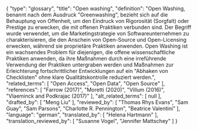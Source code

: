{
    "type": "glossary",
    "title": "Open washing",
    "definition": "Open Washing, benannt nach dem Ausdruck \"Greenwashing\", bezieht sich auf die Behauptung von Offenheit, um den Eindruck von Rigorosität (Sorgfalt) oder Prestige zu erwecken, die mit offenen Praktiken verbunden sind. Der Begriff wurde verwendet, um die Marketingstrategie von Softwareunternehmen zu charakterisieren, die den Anschein von Open-Source und Open-Licensing erwecken, während sie proprietäre Praktiken anwenden. Open Washing ist ein wachsendes Problem für diejenigen, die offene wissenschaftliche Praktiken anwenden, da ihre Maßnahmen durch eine irreführende Verwendung der Praktiken untergraben werden und Maßnahmen zur Erleichterung fortschrittlicher Entwicklungen auf ein \"Abhaken von Checklisten\" ohne klare Qualitätskontrolle reduziert werden.",
    "related_terms": [
        "Open Access",
        "Open Data",
        "Open Source"
    ],
    "references": [
        "Farrow (2017)",
        "Moretti (2020)",
        "Villum (2016)",
        "Vlaeminck and Podkrajac (2017)"
    ],
    "alt_related_terms": [
        null
    ],
    "drafted_by": [
        "Meng Liu"
    ],
    "reviewed_by": [
        "Thomas Rhys Evans",
        "Sam Guay",
        "Sam Parsons",
        "Charlotte R. Pennington",
        "Beatrice Valentini"
    ],
    "language": "german",
    "translated_by": [
        "Helena Hartmann"
    ],
    "translation_reviewed_by": [
        "Susanne Vogel",
        "Jennifer Mattschey"
    ]
}